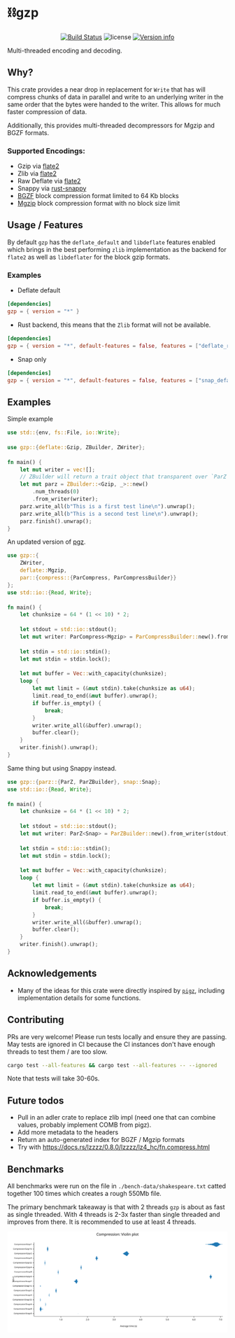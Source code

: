 # ⛓️gzp

<p align="center">
  <a href="https://github.com/sstadick/gzp/actions?query=workflow%3Aci"><img src="https://github.com/sstadick/gzp/workflows/ci/badge.svg" alt="Build Status"></a>
  <img src="https://img.shields.io/crates/l/gzp.svg" alt="license">
  <a href="https://crates.io/crates/gzp"><img src="https://img.shields.io/crates/v/gzp.svg?colorB=319e8c" alt="Version info"></a><br>
</p>

Multi-threaded encoding and decoding.

## Why?

This crate provides a near drop in replacement for `Write` that has will compress chunks of data in parallel and write
to an underlying writer in the same order that the bytes were handed to the writer. This allows for much faster
compression of data.

Additionally, this provides multi-threaded decompressors for Mgzip and BGZF formats.

### Supported Encodings:

- Gzip via [flate2](https://docs.rs/flate2/)
- Zlib via [flate2](https://docs.rs/flate2/)
- Raw Deflate via [flate2](https://docs.rs/flate2/)
- Snappy via [rust-snappy](https://docs.rs/snap)
- [BGZF](https://samtools.github.io/hts-specs/SAMv1.pdf) block compression format limited to 64 Kb blocks
- [Mgzip](https://pypi.org/project/mgzip/) block compression format with no block size limit

## Usage / Features

By default `gzp` has the `deflate_default` and `libdeflate` features enabled which brings in the best performing `zlib`
implementation as the backend for `flate2` as well as `libdeflater` for the block gzip formats.

### Examples

- Deflate default

```toml
[dependencies]
gzp = { version = "*" }
```

- Rust backend, this means that the `Zlib` format will not be available.

```toml
[dependencies]
gzp = { version = "*", default-features = false, features = ["deflate_rust"] }
```

- Snap only

```toml
[dependencies]
gzp = { version = "*", default-features = false, features = ["snap_default"] }
```

## Examples

Simple example

```rust
use std::{env, fs::File, io::Write};

use gzp::{deflate::Gzip, ZBuilder, ZWriter};

fn main() {
    let mut writer = vec![];
    // ZBuilder will return a trait object that transparent over `ParZ` or `SyncZ`
    let mut parz = ZBuilder::<Gzip, _>::new()
        .num_threads(0)
        .from_writer(writer);
    parz.write_all(b"This is a first test line\n").unwrap();
    parz.write_all(b"This is a second test line\n").unwrap();
    parz.finish().unwrap();
}
```

An updated version of [pgz](https://github.com/vorner/pgz).

```rust
use gzp::{
    ZWriter,
    deflate::Mgzip,
    par::{compress::{ParCompress, ParCompressBuilder}}
};
use std::io::{Read, Write};

fn main() {
    let chunksize = 64 * (1 << 10) * 2;

    let stdout = std::io::stdout();
    let mut writer: ParCompress<Mgzip> = ParCompressBuilder::new().from_writer(stdout);

    let stdin = std::io::stdin();
    let mut stdin = stdin.lock();

    let mut buffer = Vec::with_capacity(chunksize);
    loop {
        let mut limit = (&mut stdin).take(chunksize as u64);
        limit.read_to_end(&mut buffer).unwrap();
        if buffer.is_empty() {
            break;
        }
        writer.write_all(&buffer).unwrap();
        buffer.clear();
    }
    writer.finish().unwrap();
}
```

Same thing but using Snappy instead.

```rust
use gzp::{parz::{ParZ, ParZBuilder}, snap::Snap};
use std::io::{Read, Write};

fn main() {
    let chunksize = 64 * (1 << 10) * 2;

    let stdout = std::io::stdout();
    let mut writer: ParZ<Snap> = ParZBuilder::new().from_writer(stdout);

    let stdin = std::io::stdin();
    let mut stdin = stdin.lock();

    let mut buffer = Vec::with_capacity(chunksize);
    loop {
        let mut limit = (&mut stdin).take(chunksize as u64);
        limit.read_to_end(&mut buffer).unwrap();
        if buffer.is_empty() {
            break;
        }
        writer.write_all(&buffer).unwrap();
        buffer.clear();
    }
    writer.finish().unwrap();
}
```

## Acknowledgements

- Many of the ideas for this crate were directly inspired by [`pigz`](https://github.com/madler/pigz), including
  implementation details for some functions.

## Contributing

PRs are very welcome! Please run tests locally and ensure they are passing. May tests are ignored in CI because the CI
instances don't have enough threads to test them / are too slow.

```bash
cargo test --all-features && cargo test --all-features -- --ignored
```

Note that tests will take 30-60s.

## Future todos

- Pull in an adler crate to replace zlib impl (need one that can combine values, probably implement COMB from pigz).
- Add more metadata to the headers
- Return an auto-generated index for BGZF / Mgzip formats
- Try with https://docs.rs/lzzzz/0.8.0/lzzzz/lz4_hc/fn.compress.html

## Benchmarks

All benchmarks were run on the file in `./bench-data/shakespeare.txt` catted together 100 times which creates a rough
550Mb file.

The primary benchmark takeaway is that with 2 threads `gzp` is about as fast as single threaded. With 4 threads is 2-3x
faster than single threaded and improves from there. It is recommended to use at least 4 threads.

![benchmarks](./violin.svg)
